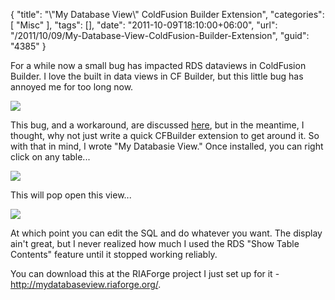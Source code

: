 {
	"title": "\\\"My Database View\\\" ColdFusion Builder Extension",
	"categories": [
		"Misc"
	],
	"tags": [],
	"date": "2011-10-09T18:10:00+06:00",
	"url": "/2011/10/09/My-Database-View-ColdFusion-Builder-Extension",
	"guid": "4385"
}

For a while now a small bug has impacted RDS dataviews in ColdFusion Builder. I love the built in data views in CF Builder, but this little bug has annoyed me for too long now.

<img src="https://static.raymondcamden.com/images/ScreenClip195.png" />

This bug, and a workaround, are discussed <a href="http://forums.adobe.com/thread/832568">here</a>, but in the meantime, I thought, why not just write a quick CFBuilder extension to get around it. So with that in mind, I wrote "My Databasie View." Once installed, you can right click on any table...

<img src="https://static.raymondcamden.com/images/cfjedi/ScreenClip196.png" />

This will pop open this view...

<img src="https://static.raymondcamden.com/images/cfjedi/ScreenClip197.png" />

At which point you can edit the SQL and do whatever you want. The display ain't great, but I never realized how much I used the RDS "Show Table Contents" feature until it stopped working reliably. 

You can download this at the RIAForge project I just set up for it - <a href="http://mydatabaseview.riaforge.org/">http://mydatabaseview.riaforge.org/</a>.